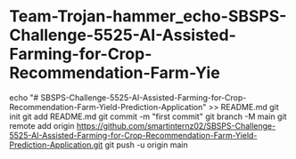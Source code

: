 # Team-Trojan-hammer_echo-SBSPS-Challenge-5525-AI-Assisted-Farming-for-Crop-Recommendation-Farm-Yie
echo "# SBSPS-Challenge-5525-AI-Assisted-Farming-for-Crop-Recommendation-Farm-Yield-Prediction-Application" >> README.md git init git add README.md git commit -m "first commit" git branch -M main git remote add origin https://github.com/smartinternz02/SBSPS-Challenge-5525-AI-Assisted-Farming-for-Crop-Recommendation-Farm-Yield-Prediction-Application.git git push -u origin main
